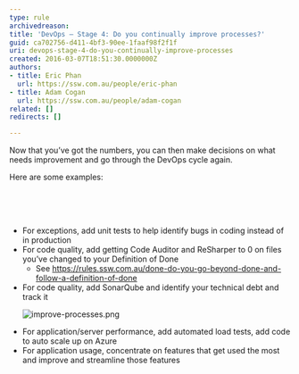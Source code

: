 ```yaml
---
type: rule
archivedreason: 
title: 'DevOps – Stage 4: Do you continually improve processes?'
guid: ca702756-d411-4bf3-90ee-1faaf98f2f1f
uri: devops-stage-4-do-you-continually-improve-processes
created: 2016-03-07T18:51:30.0000000Z
authors:
- title: Eric Phan
  url: https://ssw.com.au/people/eric-phan
- title: Adam Cogan
  url: https://ssw.com.au/people/adam-cogan
related: []
redirects: []

---
```



<p class="p1">Now that you’ve got the numbers, you can then make decisions on what needs improvement and go through the DevOps cycle again.​</p><p class="p1">Here are some examples&#58;​</p>
<br><excerpt class='endintro'></excerpt><br>
​
<ul><li>For exceptions, add unit tests to help identify bugs in coding instead of in production</li><li>For code quality, add getting Code Auditor and ReSharper to 0 on files you’ve changed to your Definition of Done<ul><li>See <a href="/_layouts/15/FIXUPREDIRECT.ASPX?WebId=3dfc0e07-e23a-4cbb-aac2-e778b71166a2&amp;TermSetId=07da3ddf-0924-4cd2-a6d4-a4809ae20160&amp;TermId=6449ae79-ba88-447e-aa48-36173029a2af">https&#58;//rules.ssw.com.au/done-do-you-go-beyond-done-and-follow-a-definition-of-done </a>  </li></ul></li><li>For code quality, add SonarQube and identify your technical debt and track it<dl class="image"><dt><img src="/PublishingImages/improve-processes.png" alt="improve-processes.png" /></dt></dl></li><li>For application/server performance, add automated load tests, add code to auto scale up on Azure</li><li>For application usage, concentrate on features that get used the most and improve and streamline those features</li></ul>



